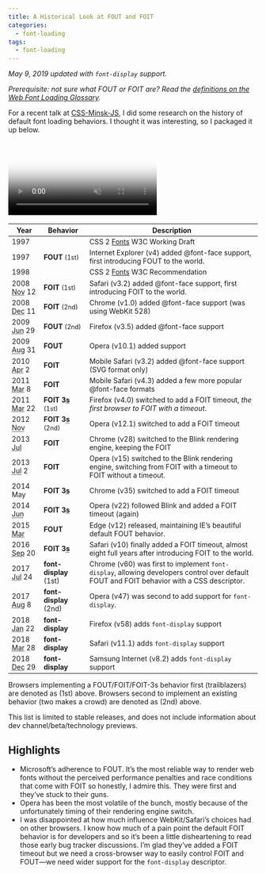 ```yaml
---
title: A Historical Look at FOUT and FOIT
categories:
  - font-loading
tags:
  - font-loading
---
```

<p class="sub"><em>May 9, 2019 updated with <code>font-display</code> support.</em></p>

<em>Prerequisite: not sure what FOUT or FOIT are? Read the <a href="/web/webfont-glossary/#foit">definitions on the Web Font Loading Glossary</a>.</em>

For a recent talk at <a href="http://css-minsk-js.by/">CSS-Minsk-JS</a>, I did some research on the history of default font loading behaviors. I thought it was interesting, so I packaged it up below.

<video controls preload="metadata" src="/presentations/rocket-science/history1080p.mp4" poster="/presentations/rocket-science/history-poster.png" muted>
	Sorry, your browser doesn't support embedded videos. Try <a href="/presentations/rocket-science/history1080p.mp4">downloading it</a> instead.
	<img src="/presentations/rocket-science/history-poster.png" alt="Modern day support: IE/Edge FOUT, everyone else FOITs with a 3 second timeout">
</video>

<table>
	<thead>
		<tr>
			<th>Year</th>
			<th class="nowrap">Behavior</th>
			<th>Description</th>
		</tr>
	</thead>
	<tbody>
		<tr>
			<td>1997</td>
			<td></td>
			<td>CSS 2 <a href="https://www.w3.org/TR/WD-CSS2-971104/fonts.html#h-14.3.4">Fonts</a> W3C Working Draft</td>
		</tr>
		<tr>
			<td>1997</td>
			<td class="yes"><strong>FOUT</strong> <span style="font-size:90%">(1st)</span></td>
			<td>Internet Explorer (v4) added @font-face support, first introducing FOUT to the world.</td>
		</tr>
		<tr>
			<td>1998</td>
			<td></td>
			<td>CSS 2 <a href="https://www.w3.org/TR/REC-CSS2/fonts.html">Fonts</a> W3C Recommendation</td>
		</tr>
		<tr>
			<td class="nowrap">2008 <span class="hide-sm"><abbr title="November">Nov</abbr> 12</span></td>
			<td class="yes"><strong>FOIT</strong> <span style="font-size:90%">(1st)</span></td>
			<td>Safari (v3.2) added @font-face support, first introducing FOIT to the world.</td>
		</tr>
		<tr>
			<td class="nowrap">2008 <span class="hide-sm"><abbr title="December">Dec</abbr> 11</span></td>
			<td class="emulate"><strong>FOIT</strong> <span style="font-size:90%">(2nd)</span></td>
			<td>Chrome (v1.0) added @font-face support (was using WebKit 528)</td>
		</tr>
		<tr>
			<td class="nowrap">2009 <span class="hide-sm"><abbr title="June">Jun</abbr> 29</span></td>
			<td class="emulate"><strong>FOUT</strong> <span style="font-size:90%">(2nd)</span></td>
			<td>Firefox (v3.5) added @font-face support</td>
		</tr>
		<tr>
			<td class="nowrap">2009 <span class="hide-sm"><abbr title="August">Aug</abbr> 31</span></td>
			<td><strong>FOUT</strong></td>
			<td>Opera (v10.1) added support</td>
		</tr>
		<tr>
			<td class="nowrap">2010 <span class="hide-sm"><abbr title="April">Apr</abbr> 2</span></td>
			<td><strong>FOIT</strong></td>
			<td>Mobile Safari (v3.2) added @font-face support (SVG format only)</td>
		</tr>
		<tr>
			<td class="nowrap">2011 <span class="hide-sm"><abbr title="March">Mar</abbr> 8</span></td>
			<td><strong>FOIT</strong></td>
			<td>Mobile Safari (v4.3) added a few more popular @font-face formats</td>
		</tr>
		<tr>
			<td class="nowrap">2011 <span class="hide-sm"><abbr title="March">Mar</abbr> 22</span></td>
			<td class="yes"><strong>FOIT 3<abbr title="seconds">s</abbr></strong> <span style="font-size:90%">(1st)</span></td>
			<td>Firefox (v4.0) switched to add a FOIT timeout, <em>the first browser to FOIT with a timeout</em>.</td>
		</tr>
		<tr>
			<td class="nowrap">2012 <span class="hide-sm"><abbr title="November">Nov</abbr></span></td>
			<td class="emulate"><strong>FOIT 3<abbr title="seconds">s</abbr></strong> <span style="font-size:90%">(2nd)</span></td>
			<td>Opera (v12.1) switched to add a FOIT timeout</td>
		</tr>
		<tr>
			<td class="nowrap">2013 <span class="hide-sm"><abbr title="July">Jul</abbr></span></td>
			<td><strong>FOIT</strong></td>
			<td>Chrome (v28) switched to the Blink rendering engine, keeping the FOIT</td>
		</tr>
		<tr>
			<td class="nowrap">2013 <span class="hide-sm"><abbr title="July">Jul</abbr> 2</span></td>
			<td><strong>FOIT</strong></td>
			<td>Opera (v15) switched to the Blink rendering engine, switching from FOIT with a timeout to FOIT without a timeout.</td>
		</tr>
		<tr>
			<td class="nowrap">2014 <span class="hide-sm">May</span></td>
			<td><strong>FOIT 3<abbr title="seconds">s</abbr></strong></td>
			<td>Chrome (v35) switched to add a FOIT timeout</td>
		</tr>
		<tr>
			<td class="nowrap">2014 <span class="hide-sm"><abbr title="June">Jun</abbr></span></td>
			<td><strong>FOIT 3<abbr title="seconds">s</abbr></strong></td>
			<td>Opera (v22) followed Blink and added a FOIT timeout (again)</td>
		</tr>
		<tr>
			<td class="nowrap">2015 <span class="hide-sm"><abbr title="March">Mar</abbr></span></td>
			<td><strong>FOUT</strong></td>
			<td>Edge (v12) released, maintaining IE’s beautiful default FOUT behavior.</td>
		</tr>
		<tr>
			<td class="nowrap">2016 <span class="hide-sm"><abbr title="September">Sep</abbr> 20</span></td>
			<td><strong>FOIT 3<abbr title="seconds">s</abbr></strong></td>
			<td>Safari (v10) finally added a FOIT timeout, almost eight full years after introducing FOIT to the world.</td>
		</tr>
		<tr>
			<td class="nowrap">2017 <span class="hide-sm"><abbr title="July">Jul</abbr> 24</span></td>
			<td class="yes"><strong class="nowrap">font-display</strong> (1st)</td>
			<td>Chrome (v60) was first to implement <code>font-display</code>, allowing developers control over default FOUT and FOIT behavior with a CSS descriptor.</td>
		</tr>
		<tr>
			<td class="nowrap">2017 <span class="hide-sm"><abbr title="August">Aug</abbr> 8</span></td>
			<td class="emulate"><strong class="nowrap">font-display</strong> (2nd)</td>
			<td>Opera (v47) was second to add support for <code>font-display</code>.</td>
		</tr>
		<tr>
			<td class="nowrap">2018 <span class="hide-sm"><abbr title="January">Jan</abbr> 22</span></td>
			<td><strong class="nowrap">font-display</strong></td>
			<td>Firefox (v58) adds <code>font-display</code> support</td>
		</tr>
		<tr>
			<td class="nowrap">2018 <span class="hide-sm"><abbr title="March">Mar</abbr> 28</span></td>
			<td><strong class="nowrap">font-display</strong></td>
			<td>Safari (v11.1) adds <code>font-display</code> support</td>
		</tr>
		<tr>
			<td class="nowrap">2018 <span class="hide-sm"><abbr title="December">Dec</abbr> 29</span></td>
			<td><strong class="nowrap">font-display</strong></td>
			<td>Samsung Internet (v8.2) adds <code>font-display</code> support</td>
		</tr>
	</tbody>
</table>

Browsers implementing a FOUT/FOIT/FOIT-3s behavior first (trailblazers) are denoted as (1st) above. Browsers second to implement an existing behavior (two makes a crowd) are denoted as (2nd) above.

This list is limited to stable releases, and does not include information about dev channel/beta/technology previews.

## Highlights

* Microsoft’s adherence to FOUT. It’s the most reliable way to render web fonts without the perceived performance penalties and race conditions that come with FOIT so honestly, I admire this. They were first and they’ve stuck to their guns.
* Opera has been the most volatile of the bunch, mostly because of the unfortunately timing of their rendering engine switch.
* I was disappointed at how much influence WebKit/Safari’s choices had on other browsers. I know how much of a pain point the default FOIT behavior is for developers and so it’s been a little disheartening to read those early bug tracker discussions. I’m glad they’ve added a FOIT timeout but we need a cross-browser way to easily control FOIT and FOUT—we need wider support for the `font-display` descriptor.
